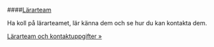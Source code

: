 ####[Lärarteam](kurser/faq/lararteam-och-kontakt)

Ha koll på lärarteamet, lär känna dem och se hur du kan kontakta dem.

[Lärarteam och kontaktuppgifter »](kurser/faq/lararteam-och-kontakt)  
